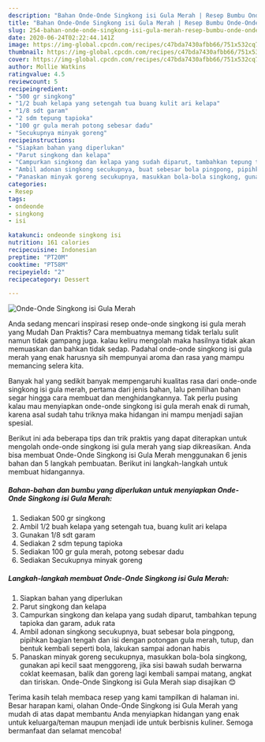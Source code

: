 ```yaml
---
description: "Bahan Onde-Onde Singkong isi Gula Merah | Resep Bumbu Onde-Onde Singkong isi Gula Merah Yang Lezat"
title: "Bahan Onde-Onde Singkong isi Gula Merah | Resep Bumbu Onde-Onde Singkong isi Gula Merah Yang Lezat"
slug: 254-bahan-onde-onde-singkong-isi-gula-merah-resep-bumbu-onde-onde-singkong-isi-gula-merah-yang-lezat
date: 2020-06-24T02:22:44.141Z
image: https://img-global.cpcdn.com/recipes/c47bda7430afbb66/751x532cq70/onde-onde-singkong-isi-gula-merah-foto-resep-utama.jpg
thumbnail: https://img-global.cpcdn.com/recipes/c47bda7430afbb66/751x532cq70/onde-onde-singkong-isi-gula-merah-foto-resep-utama.jpg
cover: https://img-global.cpcdn.com/recipes/c47bda7430afbb66/751x532cq70/onde-onde-singkong-isi-gula-merah-foto-resep-utama.jpg
author: Mollie Watkins
ratingvalue: 4.5
reviewcount: 5
recipeingredient:
- "500 gr singkong"
- "1/2 buah kelapa yang setengah tua buang kulit ari kelapa"
- "1/8 sdt garam"
- "2 sdm tepung tapioka"
- "100 gr gula merah potong sebesar dadu"
- "Secukupnya minyak goreng"
recipeinstructions:
- "Siapkan bahan yang diperlukan"
- "Parut singkong dan kelapa"
- "Campurkan singkong dan kelapa yang sudah diparut, tambahkan tepung tapioka dan garam, aduk rata"
- "Ambil adonan singkong secukupnya, buat sebesar bola pingpong, pipihkan bagian tengah dan isi dengan potongan gula merah, tutup, dan bentuk kembali seperti bola, lakukan sampai adonan habis"
- "Panaskan minyak goreng secukupnya, masukkan bola-bola singkong, gunakan api kecil saat menggoreng, jika sisi bawah sudah berwarna coklat keemasan, balik dan goreng lagi kembali sampai matang, angkat dan tiriskan. Onde-Onde Singkong isi Gula Merah siap disajikan 😊"
categories:
- Resep
tags:
- ondeonde
- singkong
- isi

katakunci: ondeonde singkong isi 
nutrition: 161 calories
recipecuisine: Indonesian
preptime: "PT20M"
cooktime: "PT58M"
recipeyield: "2"
recipecategory: Dessert

---
```



![Onde-Onde Singkong isi Gula Merah](https://img-global.cpcdn.com/recipes/c47bda7430afbb66/751x532cq70/onde-onde-singkong-isi-gula-merah-foto-resep-utama.jpg)

Anda sedang mencari inspirasi resep onde-onde singkong isi gula merah yang Mudah Dan Praktis? Cara membuatnya memang tidak terlalu sulit namun tidak gampang juga. kalau keliru mengolah maka hasilnya tidak akan memuaskan dan bahkan tidak sedap. Padahal onde-onde singkong isi gula merah yang enak harusnya sih mempunyai aroma dan rasa yang mampu memancing selera kita.



Banyak hal yang sedikit banyak mempengaruhi kualitas rasa dari onde-onde singkong isi gula merah, pertama dari jenis bahan, lalu pemilihan bahan segar hingga cara membuat dan menghidangkannya. Tak perlu pusing kalau mau menyiapkan onde-onde singkong isi gula merah enak di rumah, karena asal sudah tahu triknya maka hidangan ini mampu menjadi sajian spesial.


Berikut ini ada beberapa tips dan trik praktis yang dapat diterapkan untuk mengolah onde-onde singkong isi gula merah yang siap dikreasikan. Anda bisa membuat Onde-Onde Singkong isi Gula Merah menggunakan 6 jenis bahan dan 5 langkah pembuatan. Berikut ini langkah-langkah untuk membuat hidangannya.

<!--inarticleads1-->

##### Bahan-bahan dan bumbu yang diperlukan untuk menyiapkan Onde-Onde Singkong isi Gula Merah:

1. Sediakan 500 gr singkong
1. Ambil 1/2 buah kelapa yang setengah tua, buang kulit ari kelapa
1. Gunakan 1/8 sdt garam
1. Sediakan 2 sdm tepung tapioka
1. Sediakan 100 gr gula merah, potong sebesar dadu
1. Sediakan Secukupnya minyak goreng




<!--inarticleads2-->

##### Langkah-langkah membuat Onde-Onde Singkong isi Gula Merah:

1. Siapkan bahan yang diperlukan
1. Parut singkong dan kelapa
1. Campurkan singkong dan kelapa yang sudah diparut, tambahkan tepung tapioka dan garam, aduk rata
1. Ambil adonan singkong secukupnya, buat sebesar bola pingpong, pipihkan bagian tengah dan isi dengan potongan gula merah, tutup, dan bentuk kembali seperti bola, lakukan sampai adonan habis
1. Panaskan minyak goreng secukupnya, masukkan bola-bola singkong, gunakan api kecil saat menggoreng, jika sisi bawah sudah berwarna coklat keemasan, balik dan goreng lagi kembali sampai matang, angkat dan tiriskan. Onde-Onde Singkong isi Gula Merah siap disajikan 😊




Terima kasih telah membaca resep yang kami tampilkan di halaman ini. Besar harapan kami, olahan Onde-Onde Singkong isi Gula Merah yang mudah di atas dapat membantu Anda menyiapkan hidangan yang enak untuk keluarga/teman maupun menjadi ide untuk berbisnis kuliner. Semoga bermanfaat dan selamat mencoba!

